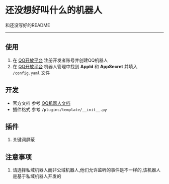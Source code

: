 # 还没想好叫什么的机器人

和还没写好的README

---

## 使用

1. 在 [QQ开放平台](https://q.qq.com) 注册开发者账号并创建QQ机器人
2. 在 [QQ开放平台](https://q.qq.com) 机器人管理中找到 **AppId** 和 **AppSecret** 并填入 ```/config.yaml``` 文件

## 开发

- 官方文档 参考 [QQ机器人文档](https://bot.q.qq.com/wiki)
- 插件格式 参考 ```/plugins/template/__init__.py```

## 插件

1. 关键词屏蔽

## 注意事项

1. 请选择私域机器人而非公域机器人,他们允许监听的事件是不一样的,该机器人是基于私域机器人开发的